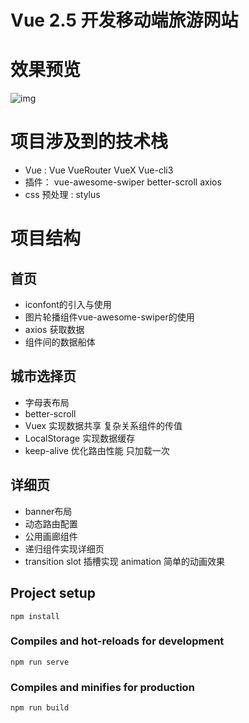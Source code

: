 # Vue 2.5 开发移动端旅游网站
# 效果预览
![img](https://camo.githubusercontent.com/d594997980f2275288a9c89d313be4ea30f5d39e/68747470733a2f2f75706c6f61642d696d616765732e6a69616e7368752e696f2f75706c6f61645f696d616765732f31323930343631382d353031636132316366333633383930652e6769663f696d6167654d6f6772322f6175746f2d6f7269656e742f7374726970)

# 项目涉及到的技术栈

+ Vue : Vue  VueRouter VueX  Vue-cli3
+ 插件： vue-awesome-swiper  better-scroll  axios
+ css 预处理 : stylus
# 项目结构
## 首页
+ iconfont的引入与使用
+ 图片轮播组件vue-awesome-swiper的使用
+ axios 获取数据
+ 组件间的数据船体
## 城市选择页
+ 字母表布局
+ better-scroll
+ Vuex 实现数据共享 复杂关系组件的传值
+ LocalStorage 实现数据缓存
+ keep-alive 优化路由性能 只加载一次
## 详细页
+ banner布局
+ 动态路由配置
+ 公用画廊组件
+ 递归组件实现详细页
+ transition slot 插槽实现 animation 简单的动画效果



## Project setup
```
npm install
```

### Compiles and hot-reloads for development
```
npm run serve
```

### Compiles and minifies for production
```
npm run build
```
